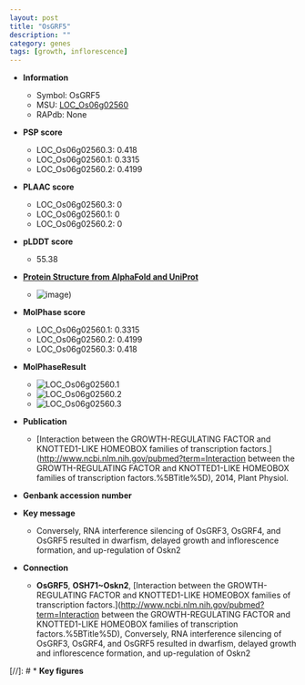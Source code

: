 ```yaml
---
layout: post
title: "OsGRF5"
description: ""
category: genes
tags: [growth, inflorescence]
---
```


* **Information**  
    + Symbol: OsGRF5  
    + MSU: [LOC_Os06g02560](http://rice.plantbiology.msu.edu/cgi-bin/ORF_infopage.cgi?orf=LOC_Os06g02560)  
    + RAPdb: None  

* **PSP score**  
    + LOC_Os06g02560.3: 0.418 
    + LOC_Os06g02560.1: 0.3315 
    + LOC_Os06g02560.2: 0.4199 

* **PLAAC score**  
    + LOC_Os06g02560.3: 0 
    + LOC_Os06g02560.1: 0 
    + LOC_Os06g02560.2: 0 

* **pLDDT score**
    + 55.38

* **[Protein Structure from AlphaFold and UniProt](https://www.uniprot.org/uniprotkb/Q6AWY4/entry#structure)**
    + ![image](https://ricepsp.github.io/images/Q6/AF-Q6AWY4-F1.png))

* **MolPhase score**
    + LOC_Os06g02560.1: 0.3315
    + LOC_Os06g02560.2: 0.4199
    + LOC_Os06g02560.3: 0.418

* **MolPhaseResult**
    + ![LOC_Os06g02560.1](https://ricepsp.github.io/pictures/LOC_Os06g/LOC_Os06g02560.1.png)
    + ![LOC_Os06g02560.2](https://ricepsp.github.io/pictures/LOC_Os06g/LOC_Os06g02560.2.png)
    + ![LOC_Os06g02560.3](https://ricepsp.github.io/pictures/LOC_Os06g/LOC_Os06g02560.3.png)

* **Publication**  
    + [Interaction between the GROWTH-REGULATING FACTOR and KNOTTED1-LIKE HOMEOBOX families of transcription factors.](http://www.ncbi.nlm.nih.gov/pubmed?term=Interaction between the GROWTH-REGULATING FACTOR and KNOTTED1-LIKE HOMEOBOX families of transcription factors.%5BTitle%5D), 2014, Plant Physiol.

* **Genbank accession number**  

* **Key message**  
    + Conversely, RNA interference silencing of OsGRF3, OsGRF4, and OsGRF5 resulted in dwarfism, delayed growth and inflorescence formation, and up-regulation of Oskn2

* **Connection**  
    + __OsGRF5__, __OSH71~Oskn2__, [Interaction between the GROWTH-REGULATING FACTOR and KNOTTED1-LIKE HOMEOBOX families of transcription factors.](http://www.ncbi.nlm.nih.gov/pubmed?term=Interaction between the GROWTH-REGULATING FACTOR and KNOTTED1-LIKE HOMEOBOX families of transcription factors.%5BTitle%5D), Conversely, RNA interference silencing of OsGRF3, OsGRF4, and OsGRF5 resulted in dwarfism, delayed growth and inflorescence formation, and up-regulation of Oskn2

[//]: # * **Key figures**  


